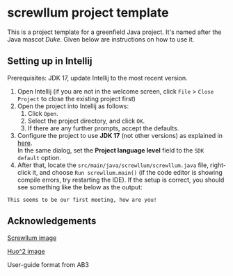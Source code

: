 # screwllum project template

This is a project template for a greenfield Java project. It's named after the Java mascot _Duke_. Given below are instructions on how to use it.

## Setting up in Intellij

Prerequisites: JDK 17, update Intellij to the most recent version.

1. Open Intellij (if you are not in the welcome screen, click `File` > `Close Project` to close the existing project first)
1. Open the project into Intellij as follows:
   1. Click `Open`.
   1. Select the project directory, and click `OK`.
   1. If there are any further prompts, accept the defaults.
1. Configure the project to use **JDK 17** (not other versions) as explained in [here](https://www.jetbrains.com/help/idea/sdk.html#set-up-jdk).<br>
   In the same dialog, set the **Project language level** field to the `SDK default` option.
3. After that, locate the `src/main/java/screwllum/screwllum.java` file, right-click it, and choose `Run screwllum.main()` (if the code editor is showing compile errors, try restarting the IDE). If the setup is correct, you should see something like the below as the output:

`This seems to be our first meeting, how are you!`

## Acknowledgements

[Screwllum image](https://tenor.com/view/screwllum-honkai-star-rail-screwllum-honkai-star-rail-gif-8708894827910738043) 

[Huo^2 image](https://encrypted-tbn0.gstatic.com/images?q=tbn:ANd9GcSUZPO7p1NzoXCK9iPNw3-6SM5I6ZTcYGxQJg&s)

User-guide format from AB3

